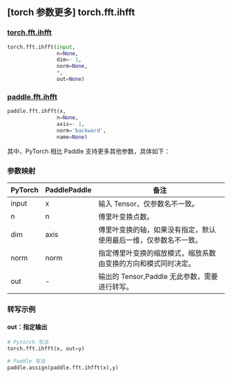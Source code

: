 ## [torch 参数更多] torch.fft.ihfft

### [torch.fft.ihfft](https://pytorch.org/docs/1.13/generated/torch.fft.ihfft.html?highlight=ihfft#torch.fft.ihfft)

```python
torch.fft.ihfft(input,
                n=None,
                dim=- 1,
                norm=None,
                *,
                out=None)
```

### [paddle.fft.ihfft](https://www.paddlepaddle.org.cn/documentation/docs/zh/api/paddle/fft/ihfft_cn.html)

```python
paddle.fft.ihfft(x,
                n=None,
                axis=- 1,
                norm='backward',
                name=None)
```

其中，PyTorch 相比 Paddle 支持更多其他参数，具体如下：
### 参数映射
| PyTorch       | PaddlePaddle | 备注                                                   |
| ------------- | ------------ | ------------------------------------------------------ |
| input         | x            |输入 Tensor，仅参数名不一致。                            |
| n             | n            |傅里叶变换点数。                                   |
| dim           | axis         |傅里叶变换的轴，如果没有指定，默认使用最后一维，仅参数名不一致。|
| norm           |norm          |指定傅里叶变换的缩放模式，缩放系数由变换的方向和模式同时决定。|
| out            | -            |输出的 Tensor,Paddle 无此参数，需要进行转写。              |

### 转写示例
#### out：指定输出
```python
# Pytorch 写法
torch.fft.ihfft(x, out=y)

# Paddle 写法
paddle.assign(paddle.fft.ihfft(x),y)
```
